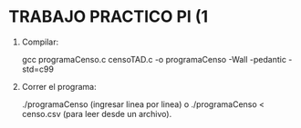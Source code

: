 # TRABAJO PRACTICO PI (1

1) Compilar:

    gcc programaCenso.c censoTAD.c -o programaCenso -Wall -pedantic -std=c99

2) Correr el programa:

    ./programaCenso (ingresar linea por linea) o ./programaCenso < censo.csv (para leer desde un archivo).
